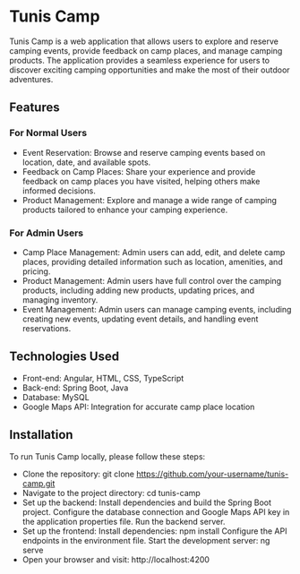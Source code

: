 # Tunis Camp
Tunis Camp is a web application that allows users to explore and reserve camping events, provide feedback on camp places, and manage camping products. The application provides a seamless experience for users to discover exciting camping opportunities and make the most of their outdoor adventures.

## Features
### For Normal Users
- Event Reservation: Browse and reserve camping events based on location, date, and available spots.
- Feedback on Camp Places: Share your experience and provide feedback on camp places you have visited, helping others make informed decisions.
- Product Management: Explore and manage a wide range of camping products tailored to enhance your camping experience.
### For Admin Users
- Camp Place Management: Admin users can add, edit, and delete camp places, providing detailed information such as location, amenities, and pricing.
- Product Management: Admin users have full control over the camping products, including adding new products, updating prices, and managing inventory.
- Event Management: Admin users can manage camping events, including creating new events, updating event details, and handling event reservations.
## Technologies Used
- Front-end: Angular, HTML, CSS, TypeScript
- Back-end: Spring Boot, Java
- Database: MySQL
- Google Maps API: Integration for accurate camp place location
## Installation
To run Tunis Camp locally, please follow these steps:

- Clone the repository: git clone https://github.com/your-username/tunis-camp.git
- Navigate to the project directory: cd tunis-camp
- Set up the backend:
Install dependencies and build the Spring Boot project.
Configure the database connection and Google Maps API key in the application properties file.
Run the backend server.
- Set up the frontend:
Install dependencies: npm install
Configure the API endpoints in the environment file.
Start the development server: ng serve
- Open your browser and visit: http://localhost:4200

